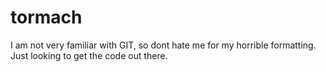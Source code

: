 # tormach

I am not very familiar with GIT, so dont hate me for my horrible formatting.  Just looking to get the code out there.
